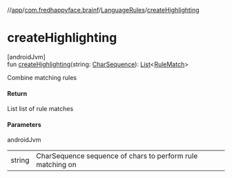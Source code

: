 //[app](../../../index.md)/[com.fredhappyface.brainf](../index.md)/[LanguageRules](index.md)/[createHighlighting](create-highlighting.md)

# createHighlighting

[androidJvm]\
fun [createHighlighting](create-highlighting.md)(string: [CharSequence](https://kotlinlang.org/api/latest/jvm/stdlib/kotlin/-char-sequence/index.html)): [List](https://kotlinlang.org/api/latest/jvm/stdlib/kotlin.collections/-list/index.html)&lt;[RuleMatch](../-rule-match/index.md)&gt;

Combine matching rules

#### Return

List<RuleMatch> list of rule matches

#### Parameters

androidJvm

| | |
|---|---|
| string | CharSequence sequence of chars to perform rule matching on |
